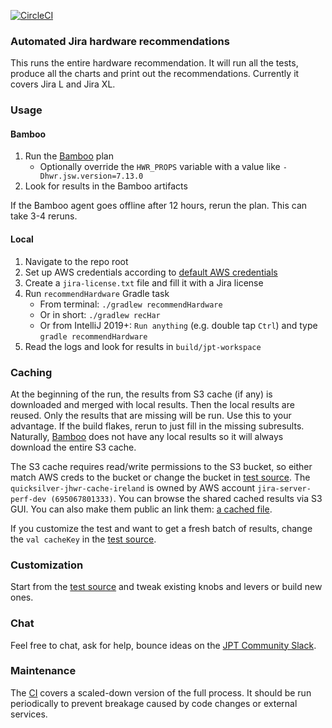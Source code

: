 [![CircleCI](https://circleci.com/gh/atlassian/jira-hardware-exploration.svg?style=svg)](https://circleci.com/gh/atlassian/jira-hardware-exploration)

### Automated Jira hardware recommendations

This runs the entire hardware recommendation.
It will run all the tests, produce all the charts and print out the recommendations.
Currently it covers Jira L and Jira XL.

### Usage

#### Bamboo

1. Run the [Bamboo] plan
   * Optionally override the `HWR_PROPS` variable with a value like `-Dhwr.jsw.version=7.13.0`
2. Look for results in the Bamboo artifacts

If the Bamboo agent goes offline after 12 hours, rerun the plan. This can take 3-4 reruns.

#### Local

1. Navigate to the repo root
2. Set up AWS credentials according to [default AWS credentials]
3. Create a `jira-license.txt` file and fill it with a Jira license
4. Run `recommendHardware` Gradle task
    * From terminal: `./gradlew recommendHardware`
    * Or in short: `./gradlew recHar`
    * Or from IntelliJ 2019+: `Run anything` (e.g. double tap `Ctrl`) and type `gradle recommendHardware`
5. Read the logs and look for results in `build/jpt-workspace`

### Caching

At the beginning of the run, the results from S3 cache (if any) is downloaded and merged with local results.
Then the local results are reused. Only the results that are missing will be run.
Use this to your advantage. If the build flakes, rerun to just fill in the missing subresults.
Naturally, [Bamboo] does not have any local results so it will always download the entire S3 cache. 

The S3 cache requires read/write permissions to the S3 bucket,
so either match AWS creds to the bucket or change the bucket in [test source].
The `quicksilver-jhwr-cache-ireland` is owned by AWS account `jira-server-perf-dev (695067801333)`.
You can browse the shared cached results via S3 GUI. You can also make them public an link them: [a cached file].

If you customize the test and want to get a fresh batch of results, change the `val cacheKey` in the [test source].

### Customization

Start from the [test source] and tweak existing knobs and levers or build new ones.

### Chat

Feel free to chat, ask for help, bounce ideas on the [JPT Community Slack].

### Maintenance

The [CI] covers a scaled-down version of the full process.
It should be run periodically to prevent breakage caused by code changes or external services.

[default AWS credentials]: https://docs.aws.amazon.com/AWSJavaSDK/latest/javadoc/com/amazonaws/auth/DefaultAWSCredentialsProviderChain.html
[Bamboo]: https://server-gdn-bamboo.internal.atlassian.com/browse/QUICK-JHWR
[test source]: src/test/kotlin/com/atlassian/performance/tools/hardware/HardwareRecommendationIT.kt
[a cached file]: https://s3-eu-west-1.amazonaws.com/quicksilver-jhwr-cache-ireland/QUICK-132-fix-v3/jira-exploration-chart.html
[JPT Community Slack]: http://go.atlassian.com/jpt-slack
[CI]: https://server-gdn-bamboo.internal.atlassian.com/browse/QUICK-JHWRCI
